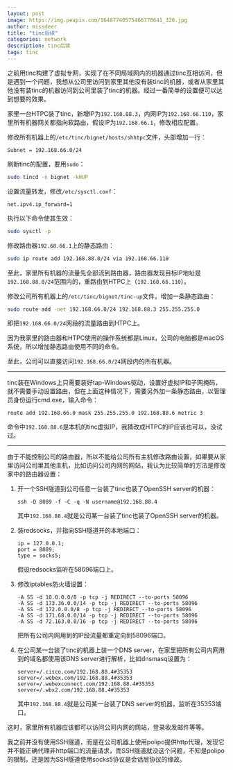 ```yaml
---
layout: post
image: https://img.peapix.com/16487740575466778641_320.jpg
author: missdeer
title: "tinc后续"
categories: network
description: tinc后续
tags: tinc
---
```


之前用tinc构建了虚拟专网，实现了在不同局域网内的机器通过tinc互相访问，但是遇到一个问题，我想从公司里访问到家里其他没有装tinc的机器，或者从家里其他没有装tinc的机器访问到公司里装了tinc的机器。经过一番简单的设置便可以达到想要的效果。

家里一台HTPC装了tinc，新增IP为`192.168.88.3`，内网IP为`192.168.66.110`，家里所有机器网关都指向软路由，假设IP为`192.168.66.1`，修改相应配置。

修改所有机器上的`/etc/tinc/bignet/hosts/shhtpc`文件，头部增加一行：

```。
Subnet = 192.168.66.0/24
```

刷新tinc的配置，要用`sudo`：

```bash
sudo tincd -n bignet -kHUP
```

设置流量转发，修改`/etc/sysctl.conf`：

```
net.ipv4.ip_forward=1
```

执行以下命令使其生效：

```bash
sudo sysctl -p
```

修改路由器`192.68.66.1`上的静态路由：

```bash
sudo ip route add 192.168.88.0/24 via 192.168.66.110
```

至此，家里所有机器的流量先全部流到路由器，路由器发现目标IP地址是`192.168.88.0/24`范围内的，重路由到HTPC上（`192.168.66.110`）。

修改公司所有机器上的`/etc/tinc/bignet/tinc-up`文件，增加一条静态路由：

```bash
sudo route add -net 192.168.66.0/24 192.168.88.3 255.255.255.0
```

即把`192.168.66.0/24`网段的流量路由到HTPC上。

因为我家里的路由器和HTPC使用的操作系统都是Linux，公司的电脑都是macOS系统，所以增加静态路由使用不同的命令。

至此，公司可以直接访问`192.168.66.0/24`网段内的所有机器。

----

tinc装在Windows上只需要装好tap-Windows驱动，设置好虚拟IP和子网掩码，就不需要手动设置路由，但在上面这种情况下，需要另外加一条静态路由，以管理员身份运行cmd.exe，输入命令：

```
route add 192.168.66.0 mask 255.255.255.0 192.168.88.6 metric 3
```

命令中`192.168.88.6`是本机的tinc虚拟IP，我猜改成HTPC的IP应该也可以，没试过。

----

由于不能控制公司的路由器，所以不能给公司所有主机修改路由设置，如果要从家里访问公司里其他主机，比如访问公司内网的网站，我认为比较简单的方法是修改家中的路由器设置：

1. 开一个SSH隧道到公司任意一台装了tinc也装了OpenSSH server的机器：

   ```
   ssh -D 8089 -f -C -q -N username@192.168.88.4
   ```

   其中`192.168.88.4`就是公司某一台装了tinc也装了OpenSSH server的机器。

2. 装redsocks，并指向SSH隧道开的本地端口：

   ```
   ip = 127.0.0.1;
   port = 8089;
   type = socks5;
   ```

   假设redsocks监听在58096端口上。

3. 修改iptables防火墙设置：

   ```
   -A SS -d 10.0.0.0/8 -p tcp -j REDIRECT --to-ports 58096
   -A SS -d 173.36.0.0/14 -p tcp -j REDIRECT --to-ports 58096
   -A SS -d 172.0.0.0/8 -p tcp -j REDIRECT --to-ports 58096
   -A SS -d 171.68.0.0/14 -p tcp -j REDIRECT --to-ports 58096
   -A SS -d 72.163.0.0/16 -p tcp -j REDIRECT --to-ports 58096
   ```

   把所有公司内网用到的IP段流量都重定向到58096端口。

4. 在公司某一台装了tinc的机器上装一个DNS server，在家里把所有公司内网用到的域名都使用该DNS server进行解析，比如dnsmasq设置为：

   ```
   server=/.cisco.com/192.168.88.4#35353
   server=/.webex.com/192.168.88.4#35353
   server=/.webexconnect.com/192.168.88.4#35353
   server=/.wbx2.com/192.168.88.4#35353
   ```

   其中`192.168.88.4`就是公司某一台装了DNS server的机器，监听在35353端口。

这时，家里所有机器应该都可以访问公司内网的网站，登录收发邮件等等。

我之前并没有使用SSH隧道，而是在公司机器上使用polipo提供http代理，发现它并不能正确代理非http端口的流量请求，而SSH隧道就没这个问题，不知是polipo的限制，还是因为SSH隧道使用socks5协议是会话层协议的缘故。